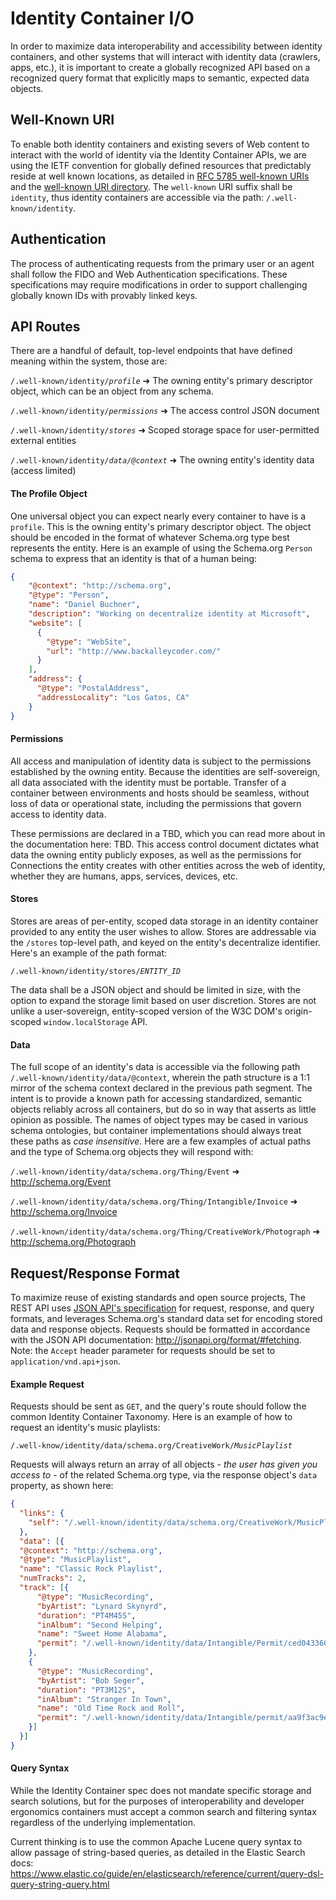 # Identity Container I/O

In order to maximize data interoperability and accessibility between identity containers, and other systems that will interact with identity data (crawlers, apps, etc.), it is important to create a globally recognized API based on a recognized query format that explicitly maps to semantic, expected data objects.

## Well-Known URI

To enable both identity containers and existing severs of Web content to interact with the world of identity via the Identity Container APIs, we are using the IETF convention for globally defined resources that predictably reside at well known locations, as detailed in [RFC 5785 well-known URIs][13f07ee0] and the [well-known URI directory][6cc282d2]. The `well-known` URI suffix shall be `identity`, thus identity containers are accessible via the path: `/.well-known/identity`.

## Authentication

The process of authenticating requests from the primary user or an agent shall follow the FIDO and Web Authentication specifications. These specifications may require modifications in order to support challenging globally known IDs with provably linked keys.

## API Routes

There are a handful of default, top-level endpoints that have defined meaning within the system, those are:

  `/.well-known/identity/`*`profile`* ➜ The owning entity's primary descriptor object, which can be an object from any schema.

  `/.well-known/identity/`*`permissions`* ➜ The access control JSON document

  `/.well-known/identity/`*`stores`* ➜ Scoped storage space for user-permitted external entities

  `/.well-known/identity/`*`data/@context`* ➜ The owning entity's identity data (access limited)

#### The Profile Object

One universal object you can expect nearly every container to have is a `profile`. This is the owning entity's primary descriptor object. The object should be encoded in the format of whatever Schema.org type best represents the entity. Here is an example of using the Schema.org `Person` schema to express that an identity is that of a human being:

```json
{
    "@context": "http://schema.org",
    "@type": "Person",
    "name": "Daniel Buchner",
    "description": "Working on decentralize identity at Microsoft",
    "website": [
      {
        "@type": "WebSite",
        "url": "http://www.backalleycoder.com/"
      }
    ],
    "address": {
      "@type": "PostalAddress",
      "addressLocality": "Los Gatos, CA"      
    }
}
```

#### Permissions

All access and manipulation of identity data is subject to the permissions established by the owning entity. Because the identities are self-sovereign, all data associated with the identity must be portable. Transfer of a container between environments and hosts should be seamless, without loss of data or operational state, including the permissions that govern access to identity data.

These permissions are declared in a TBD, which you can read more about in the documentation here: TBD. This access control document dictates what data the owning entity publicly exposes, as well as the permissions for Connections the entity creates with other entities across the web of identity, whether they are humans, apps, services, devices, etc.

#### Stores

Stores are areas of per-entity, scoped data storage in an identity container provided to any entity the user wishes to allow. Stores are addressable via the `/stores` top-level path, and keyed on the entity's decentralize identifier. Here's an example of the path format:

`/.well-known/identity/stores/`*`ENTITY_ID`*

The data shall be a JSON object and should be limited in size, with the option to expand the storage limit based on user discretion. Stores are not unlike a user-sovereign, entity-scoped version of the W3C DOM's origin-scoped `window.localStorage` API.

#### Data

The full scope of an identity's data is accessible via the following path `/.well-known/identity/data/@context`, wherein the path structure is a 1:1 mirror of the schema context declared in the previous path segment. The intent is to provide a known path for accessing standardized, semantic objects reliably across all containers, but do so in way that asserts as little opinion as possible. The names of object types may be cased in various schema ontologies, but container implementations should always treat these paths as *case insensitive*. Here are a few examples of actual paths and the type of Schema.org objects they will respond with:

`/.well-known/identity/data/schema.org/Thing/Event` ➜ http://schema.org/Event

`/.well-known/identity/data/schema.org/Thing/Intangible/Invoice` ➜ http://schema.org/Invoice

`/.well-known/identity/data/schema.org/Thing/CreativeWork/Photograph` ➜ http://schema.org/Photograph

## Request/Response Format

To maximize reuse of existing standards and open source projects, The REST API uses [JSON API's specification][2773b365] for request, response, and query formats, and leverages Schema.org's standard data set for encoding stored data and response objects. Requests should be formatted in accordance with the JSON API documentation: http://jsonapi.org/format/#fetching. Note: the `Accept` header parameter for requests should be set to `application/vnd.api+json`.

#### Example Request

Requests should be sent as `GET`, and the query's route should follow the common Identity Container Taxonomy. Here is an example of how to request an identity's music playlists:

`/.well-know/identity/data/schema.org/CreativeWork/`*`MusicPlaylist`*

Requests will always return an array of all objects - *the user has given you access to* - of the related Schema.org type, via the response object's `data` property, as shown here:

```json
{
  "links": {
    "self": "/.well-known/identity/data/schema.org/CreativeWork/MusicPlaylist"
  },
  "data": [{
  "@context": "http://schema.org",
  "@type": "MusicPlaylist",
  "name": "Classic Rock Playlist",
  "numTracks": 2,
  "track": [{
      "@type": "MusicRecording",
      "byArtist": "Lynard Skynyrd",
      "duration": "PT4M45S",
      "inAlbum": "Second Helping",
      "name": "Sweet Home Alabama",
      "permit": "/.well-known/identity/data/Intangible/Permit/ced043360b99"
    },
    {
      "@type": "MusicRecording",
      "byArtist": "Bob Seger",
      "duration": "PT3M12S",
      "inAlbum": "Stranger In Town",
      "name": "Old Time Rock and Roll",
      "permit": "/.well-known/identity/data/Intangible/permit/aa9f3ac9eb7a"
    }]
  }]
}
```

#### Query Syntax

While the Identity Container spec does not mandate specific storage and search solutions, but for the purposes of interoperability and developer ergonomics containers must accept a common search and filtering syntax regardless of the underlying implementation.

Current thinking is to use the common Apache Lucene query syntax to allow passage of string-based queries, as detailed in the Elastic Search docs: https://www.elastic.co/guide/en/elasticsearch/reference/current/query-dsl-query-string-query.html


  [13f07ee0]: https://tools.ietf.org/html/rfc5785 "IETF well-know URIs"
  [6cc282d2]: https://www.ietf.org/assignments/well-known-uris/well-known-uris.xml "well-known URI Directory"
  [2773b365]: http://jsonapi.org/format/ "JSON API Spec"
